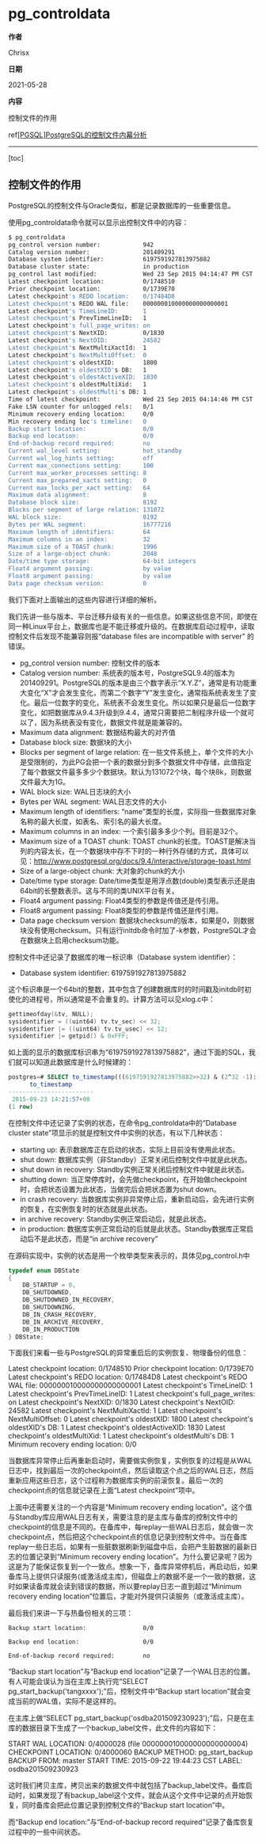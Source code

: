 # pg_controldata

**作者**

Chrisx

**日期**

2021-05-28

**内容**

控制文件的作用

ref[[PGSQL]PostgreSQL的控制文件内幕分析 ](https://mp.weixin.qq.com/s/kL9ZvbzoylAW55NJu-8RPA)

---

[toc]

## 控制文件的作用

PostgreSQL的控制文件与Oracle类似，都是记录数据库的一些重要信息。

使用pg_controldata命令就可以显示出控制文件中的内容：

```sh
$ pg_controldata
pg_control version number:            942
Catalog version number:               201409291
Database system identifier:           6197591927813975882
Database cluster state:               in production
pg_control last modified:             Wed 23 Sep 2015 04:14:47 PM CST
Latest checkpoint location:           0/1748510
Prior checkpoint location:            0/1739E70
Latest checkpoint's REDO location:    0/17484D8
Latest checkpoint's REDO WAL file:    000000010000000000000001
Latest checkpoint's TimeLineID:       1
Latest checkpoint's PrevTimeLineID:   1
Latest checkpoint's full_page_writes: on
Latest checkpoint's NextXID:          0/1830
Latest checkpoint's NextOID:          24582
Latest checkpoint's NextMultiXactId:  1
Latest checkpoint's NextMultiOffset:  0
Latest checkpoint's oldestXID:        1800
Latest checkpoint's oldestXID's DB:   1
Latest checkpoint's oldestActiveXID:  1830
Latest checkpoint's oldestMultiXid:   1
Latest checkpoint's oldestMulti's DB: 1
Time of latest checkpoint:            Wed 23 Sep 2015 04:14:46 PM CST
Fake LSN counter for unlogged rels:   0/1
Minimum recovery ending location:     0/0
Min recovery ending loc's timeline:   0
Backup start location:                0/0
Backup end location:                  0/0
End-of-backup record required:        no
Current wal_level setting:            hot_standby
Current wal_log_hints setting:        off
Current max_connections setting:      100
Current max_worker_processes setting: 8
Current max_prepared_xacts setting:   0
Current max_locks_per_xact setting:   64
Maximum data alignment:               8
Database block size:                  8192
Blocks per segment of large relation: 131072
WAL block size:                       8192
Bytes per WAL segment:                16777216
Maximum length of identifiers:        64
Maximum columns in an index:          32
Maximum size of a TOAST chunk:        1996
Size of a large-object chunk:         2048
Date/time type storage:               64-bit integers
Float4 argument passing:              by value
Float8 argument passing:              by value
Data page checksum version:           0

```

我们下面对上面输出的这些内容进行详细的解析。

我们先讲一些与版本、平台迁移升级有关的一些信息。如果这些信息不同，即使在同一种Linux平台上，数据库也是不能迁移或升级的。在数据库启动过程中，读取控制文件后发现不能兼容则报“database files are incompatible with server”
的错误。

* pg_control version number: 控制文件的版本
* Catalog version number: 系统表的版本号，PostgreSQL9.4的版本为201409291。PostgreSQL的版本是由三个数字表示“X.Y.Z”，通常是有功能重大变化“X”才会发生变化，而第二个数字“Y”发生变化，通常指系统表发生了变化。最后一位数字的变化，系统表不会发生变化。所以如果只是最后一位数字变化，如把数据库从9.4.3升级到9.4.4，通常只需要把二制程序升级一个就可以了，因为系统表没有变化，数据文件就是能兼容的。
* Maximum data alignment: 数据结构最大的对齐值
* Database block size: 数据块的大小
* Blocks per segment of large relation: 在一些文件系统上，单个文件的大小是受限制的，为此PG会把一个表的数据分到多个数据文件中存储，此值指定了每个数据文件最多多少个数据块。默认为131072个块，每个块8k，则数据文件最大为1G。
* WAL block size: WAL日志块的大小
* Bytes per WAL segment: WAL日志文件的大小
* Maximum length of identifiers: “name”类型的长度，实际指一些数据库对象名称的最大长度，如表名、索引名的最大长度。
* Maximum columns in an index: 一个索引最多多少个列。目前是32个。
* Maximum size of a TOAST chunk: TOAST chunk的长度。TOAST是解决当列的内容太长，在一个数据块中存不下时的一种行外存储的方式，具体可以见：http://www.postgresql.org/docs/9.4/interactive/storage-toast.html
* Size of a large-object chunk: 大对象的chunk的大小
* Date/time type storage: Date/time类型是用浮点数(double)类型表示还是由64bit的长整数表示。这与不同的类UNIX平台有关。
* Float4 argument passing: Float4类型的参数是传值还是传引用。
* Float8 argument passing: Float8类型的参数是传值还是传引用。
* Data page checksum version: 数据块checksum的版本，如果是0，则数据块没有使用checksum。只有运行initdb命令时加了-k参数，PostgreSQL才会在数据块上启用checksum功能。

控制文件中还记录了数据库的唯一标识串（Database system identifier）：

* Database system identifier:           6197591927813975882

这个标识串是一个64bit的整数，其中包含了创建数据库时的时间戳及initdb时初使化的进程号，所以通常是不会重复的。计算方法可以见xlog.c中：

```c
gettimeofday(&tv, NULL);
sysidentifier = ((uint64) tv.tv_sec) << 32;
sysidentifier |= ((uint64) tv.tv_usec) << 12;
sysidentifier |= getpid() & 0xFFF;
```

如上面的显示的数据库标识串为“6197591927813975882”，通过下面的SQL，我们就可以知道此数据库是什么时候建的：

```sql
postgres=# SELECT to_timestamp(((6197591927813975882>>32) & (2^32 -1)::bigint));
      to_timestamp
------------------------
 2015-09-23 14:21:57+08
(1 row)

```

在控制文件中还记录了实例的状态，在命令pg_controldata中的“Database cluster state”项显示的就是控制文件中实例的状态，有以下几种状态：

* starting up: 表示数据库正在启动的状态，实际上目前没有使用此状态。
* shut down: 数据库实例（非Standby）正常关闭后控制文件中就是此状态。
* shut down in recovery: Standby实例正常关闭后控制文件中就是此状态。
* shutting down: 当正常停库时，会先做checkpoint，在开始做checkpoint时，会把状态设置为此状态，当做完后会把状态置为shut down。
* in crash recovery: 当数据库实例非异常停止后，重新启动后，会先进行实例的恢复，在实例恢复时的状态就是此状态。
* in archive recovery: Standby实例正常启动后，就是此状态。
* in production: 数据库实例正常启动的后就是此状态。Standby数据库正常启动后不是此状态，而是“in archive recovery”

在源码实现中，实例的状态是用一个枚举类型来表示的，具体见pg_control.h中

```c
typedef enum DBState
{
    DB_STARTUP = 0,
    DB_SHUTDOWNED,
    DB_SHUTDOWNED_IN_RECOVERY,
    DB_SHUTDOWNING,
    DB_IN_CRASH_RECOVERY,
    DB_IN_ARCHIVE_RECOVERY,
    DB_IN_PRODUCTION
} DBState;

```

下面我们来看一些与PostgreSQL的异常重启后的实例恢复、物理备份的信息：

Latest checkpoint location:           0/1748510
Prior checkpoint location:            0/1739E70
Latest checkpoint's REDO location:    0/17484D8
Latest checkpoint's REDO WAL file:    000000010000000000000001
Latest checkpoint's TimeLineID:       1
Latest checkpoint's PrevTimeLineID:   1
Latest checkpoint's full_page_writes: on
Latest checkpoint's NextXID:          0/1830
Latest checkpoint's NextOID:          24582
Latest checkpoint's NextMultiXactId:  1
Latest checkpoint's NextMultiOffset:  0
Latest checkpoint's oldestXID:        1800
Latest checkpoint's oldestXID's DB:   1
Latest checkpoint's oldestActiveXID:  1830
Latest checkpoint's oldestMultiXid:   1
Latest checkpoint's oldestMulti's DB: 1
Minimum recovery ending location:     0/0

当数据库异常停止后再重新启动时，需要做实例恢复，实例恢复的过程是从WAL日志中，找到最后一次的checkpoint点，然后读取这个点之后的WAL日志，然后重新应用这些日志，这个过程称为数据库实例的前滚恢复。最后一次的checkpoint点的信息就记录在上面“Latest checkpoint”项中。

上面中还需要关注的一个内容是“Minimum recovery ending location”。这个值与Standby库应用WAL日志有关，需要注意的是主库与备库的控制文件中的checkpoint的信息是不同的。在备库中，每replay一些WAL日志后，就会做一次checkpoint点，然后把这个checkpoint点的信息记录到控制文件中。当在备库replay一些日志后，如果有一些脏数据刷新到磁盘中后，会把产生脏数据的最新日志的位置记录到“Minimum recovery ending location”。为什么要记录呢？因为这是为了能保证恢复到一个一致点。想象一下，备库异常停机后，再启动后，如果备库马上提供只读服务(或激活成主库)，但磁盘上的数据不是一个一致的数据，这时如果读备库就会读到错误的数据，所以要replay日志一直到超过“Minimum recovery ending location”位置后，才能对外提供只读服务（或激活成主库）。

最后我们来讲一下与热备份相关的三项：

    Backup start location:                0/0

    Backup end location:                  0/0

    End-of-backup record required:        no

“Backup start location”与“Backup end location”记录了一个WAL日志的位置。有人可能会误认为当在主库上执行完“SELECT pg_start_backup('tangxxxx');”后，控制文件中“Backup start location”就会变成当前的WAL值，实际不是这样的。

在主库上做“SELECT pg_start_backup('osdba201509230923');”后，只是在主库的数据目录下生成了一个backup_label文件，此文件的内容如下：

START WAL LOCATION: 0/4000028 (file 000000010000000000000004)
CHECKPOINT LOCATION: 0/4000060
BACKUP METHOD: pg_start_backup
BACKUP FROM: master
START TIME: 2015-09-22 19:44:23 CST
LABEL: osdba201509230923

这时我们拷贝主库，拷贝出来的数据文件中就包括了backup_label文件。备库启动时，如果发现了有backup_label这个文件，就会从这个文件中记录的点开始恢复，同时备库会把此位置记录到控制文件的“Backup start location”中。

而“Backup end location:”与“End-of-backup record required”记录了备库恢复过程中的一些中间状态。